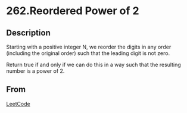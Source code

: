 # 262.Reordered Power of 2

## Description

Starting with a positive integer N, we reorder the digits in any order (including the original order) such that the leading digit is not zero.

Return true if and only if we can do this in a way such that the resulting number is a power of 2.

## From

[LeetCode](https://leetcode.com/problems/reordered-power-of-2)
